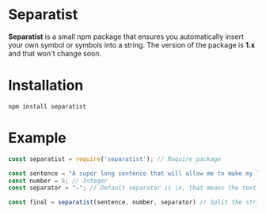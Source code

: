 # Separatist
**Separatist** is a small npm package that ensures you automatically insert your own symbol or symbols into a string. 
The version of the package is **1.x** and that won't change soon.

# Installation
```shell
npm install separatist
```
# Example
```js
const separatist = require('separatist'); // Require package

const sentence = "A super long sentence that will allow me to make my life choices"; // String
const number = 5; // Integer
const separator = "-"; // Default separator is \n, that means the text is coming down to the new line (in my language)

const final = separatist(sentence, number, separator) // Split the string
```